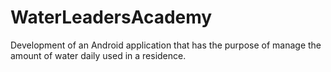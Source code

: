 # WaterLeadersAcademy
Development of an Android application that has the purpose of manage the amount of water daily used in a residence.
